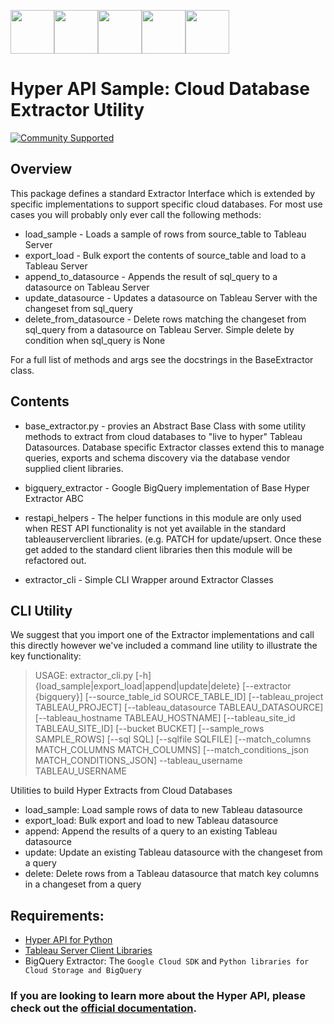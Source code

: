 <img src="https://cdns.tblsft.com/sites/default/files/blog/hyper_logo_1.jpg" width="70" height="70"><img src="https://cdns.tblsft.com/sites/default/files/blog/hyper_logo_1.jpg" width="70" height="70"><img src="https://cdns.tblsft.com/sites/default/files/blog/hyper_logo_1.jpg" width="70" height="70"><img src="https://cdns.tblsft.com/sites/default/files/blog/hyper_logo_1.jpg" width="70" height="70"><img src="https://cdns.tblsft.com/sites/default/files/blog/hyper_logo_1.jpg" width="70" height="70">


# Hyper API Sample: Cloud Database Extractor Utility
[![Community Supported](https://img.shields.io/badge/Support%20Level-Community%20Supported-457387.svg)](https://www.tableau.com/support-levels-it-and-developer-tools)

## Overview
This package defines a standard Extractor Interface which is extended by specific implementations
to support specific cloud databases.  For most use cases you will probably only ever call the
following methods:
* load_sample - Loads a sample of rows from source_table to Tableau Server
* export_load - Bulk export the contents of source_table and load to a Tableau Server
* append_to_datasource - Appends the result of sql_query to a datasource on Tableau Server
* update_datasource - Updates a datasource on Tableau Server with the changeset from sql_query
* delete_from_datasource - Delete rows matching the changeset from sql_query from a datasource on Tableau Server. Simple delete by condition when sql_query is None

For a full list of methods and args see the docstrings in the BaseExtractor class.

## Contents
* base_extractor.py - provies an Abstract Base Class with some utility methods to extract from cloud databases to "live to hyper" Tableau Datasources. Database specific Extractor classes extend this to manage queries, exports and schema discovery via the database vendor supplied client libraries.

* bigquery_extractor - Google BigQuery implementation of Base Hyper Extractor ABC

* restapi_helpers - The helper functions in this module are only used when REST API functionality is not yet available in the standard tableauserverclient libraries. (e.g. PATCH for update/upsert. Once these get added to the standard client libraries then this module will be refactored out.

* extractor_cli - Simple CLI Wrapper around Extractor Classes

## CLI Utility
We suggest that you import one of the Extractor implementations and call this directly however we've included a command line utility to illustrate the key functionality:

>USAGE: extractor_cli.py [-h] {load_sample|export_load|append|update|delete}
>[--extractor {bigquery}]
>[--source_table_id SOURCE_TABLE_ID]
>[--tableau_project TABLEAU_PROJECT]
>[--tableau_datasource TABLEAU_DATASOURCE]
>[--tableau_hostname TABLEAU_HOSTNAME]
>[--tableau_site_id TABLEAU_SITE_ID] [--bucket BUCKET]
>[--sample_rows SAMPLE_ROWS] [--sql SQL]
>[--sqlfile SQLFILE]
>[--match_columns MATCH_COLUMNS MATCH_COLUMNS]
>[--match_conditions_json MATCH_CONDITIONS_JSON]
>--tableau_username TABLEAU_USERNAME

Utilities to build Hyper Extracts from Cloud Databases
* load_sample: Load sample rows of data to new Tableau datasource
* export_load: Bulk export and load to new Tableau datasource
* append: Append the results of a query to an existing Tableau datasource
* update: Update an existing Tableau datasource with the changeset from a query
* delete: Delete rows from a Tableau datasource that match key columns in a changeset from a query

## Requirements: ##
* [Hyper API for Python](https://help.tableau.com/current/api/hyper_api/en-us/docs/hyper_api_installing.html#install-the-hyper-api-for-python-36-and-37)
* [Tableau Server Client Libraries](https://help.tableau.com/current/api/hyper_api/en-us/docs/hyper_api_installing.html#install-the-hyper-api-for-python-36-and-37)
* BigQuery Extractor: The `Google Cloud SDK` and `Python libraries for Cloud Storage and BigQuery`

### __If you are looking to learn more about the Hyper API, please check out the [official documentation](https://help.tableau.com/current/api/hyper_api/en-us/index.html).__ ###
